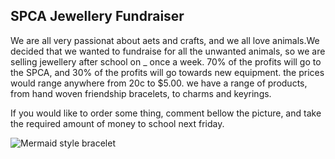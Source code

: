## SPCA Jewellery Fundraiser

We are all very passionat about aets and crafts, and we all love animals.We decided that we wanted to fundraise for all the unwanted animals, so we are selling jewellery after school on _ once a week. 70% of the profits will go to the SPCA, and 30% of the profits will go towards new equipment. the prices would range anywhere from 20c to $5.00. we have a range of products, from hand woven friendship bracelets, to charms and keyrings.

If you would like to order some thing, comment bellow the picture, and take the required amount of money to school next friday. 

![Mermaid style bracelet]({{site.baseurl}}//IMG_2704.JPG)
